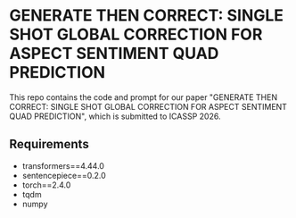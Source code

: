 # GENERATE THEN CORRECT: SINGLE SHOT GLOBAL CORRECTION FOR ASPECT SENTIMENT QUAD PREDICTION

This repo contains the code and prompt for our paper "GENERATE THEN CORRECT: SINGLE SHOT GLOBAL CORRECTION FOR ASPECT SENTIMENT QUAD PREDICTION", which is submitted to ICASSP 2026.

## Requirements
- transformers==4.44.0
- sentencepiece==0.2.0
- torch==2.4.0
- tqdm
- numpy





